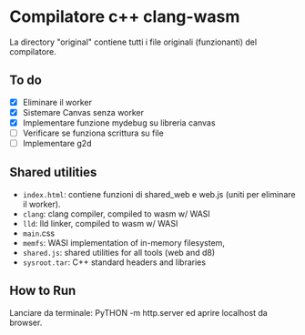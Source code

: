 # Compilatore c++ clang-wasm

La directory "original" contiene tutti i file originali (funzionanti) del compilatore.

## To do
- [x] Eliminare il worker
- [x] Sistemare Canvas senza worker
- [x] Implementare funzione mydebug su libreria canvas
- [ ] Verificare se funziona scrittura su file
- [ ] Implementare g2d

## Shared utilities
- `index.html`: contiene funzioni di shared_web e web.js (uniti per eliminare il worker).
- `clang`: clang compiler, compiled to wasm w/ WASI
- `lld`: lld linker, compiled to wasm w/ WASI
- `main`.css
- `memfs`: WASI implementation of in-memory filesystem,
- `shared.js`: shared utilities for all tools (web and d8)
- `sysroot.tar`: C++ standard headers and libraries

## How to Run
Lanciare da terminale: PyTHON -m http.server ed aprire localhost da browser.

